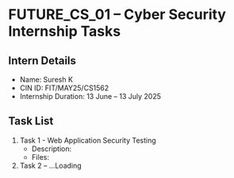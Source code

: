 # FUTURE_CS_01 – Cyber Security Internship Tasks

## Intern Details
- Name: Suresh K
- CIN ID: FIT/MAY25/CS1562
- Internship Duration: 13 June – 13 July 2025

## Task List
1. Task 1 - Web Application Security Testing
   - Description:
   - Files:
2. Task 2 – ...Loading
